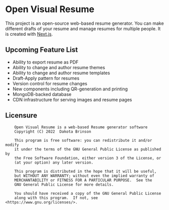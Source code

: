 # Open Visual Resume

This project is an open-source web-based resume generator. You can make different drafts of your resume 
and manage resumes for multiple people. It is created with [Next.js](https://nextjs.org/). 

## Upcoming Feature List

- Ability to export resume as PDF
- Ability to change and author resume themes
- Ability to change and author resume templates
- Draft-Apply pattern for resumes
- Version control for resume changes
- New components including QR-generation and printing
- MongoDB-backed database
- CDN infrastructure for serving images and resume pages

## Licensure

```
    Open Visual Resume is a web-based Resume generator software
    Copyright (C) 2022  Dakota Brinson

    This program is free software: you can redistribute it and/or modify
    it under the terms of the GNU General Public License as published by
    the Free Software Foundation, either version 3 of the License, or
    (at your option) any later version.

    This program is distributed in the hope that it will be useful,
    but WITHOUT ANY WARRANTY; without even the implied warranty of
    MERCHANTABILITY or FITNESS FOR A PARTICULAR PURPOSE.  See the
    GNU General Public License for more details.

    You should have received a copy of the GNU General Public License
    along with this program.  If not, see <https://www.gnu.org/licenses/>.
```
